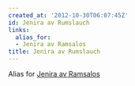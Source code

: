 ```yaml
---
created_at: '2012-10-30T06:07:45Z'
id: Jenira av Rumslauch
links:
  alias_for:
  - Jenira av Ramsalos
title: Jenira av Rumslauch
---
```


Alias for [Jenira av Ramsalos]

  [Jenira av Ramsalos]: Jenira_av_Ramsalos